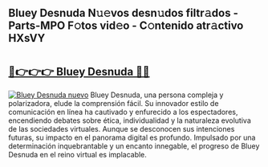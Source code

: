 ## Bluey Desnuda N𝚞𝚎vos desn𝚞dos filtr𝚊dos - Parts-MPO F𝚘tos vid𝚎o - C𝚘ntenido atr𝚊ctivo HXsVY

# <h2><a href="http://mb1uel.tromn.icu/?c=Bluey+Desnuda">🔗👉👉👉 Bluey Desnuda 🔗🔗</a></h2>

[![Bluey Desnuda nuevo](https://i.imgur.com/pEAQMta.gif)](http://mb1uel.tromn.icu/?c=Bluey+Desnuda)
Bluey Desnuda, una persona compleja y polarizadora, elude la comprensión fácil. Su innovador estilo de comunicación en línea ha cautivado y enfurecido a los espectadores, encendiendo debates sobre ética, individualidad y la naturaleza evolutiva de las sociedades virtuales. Aunque se desconocen sus intenciones futuras, su impacto en el panorama digital es profundo. Impulsado por una determinación inquebrantable y un encanto innegable, el progreso de Bluey Desnuda en el reino virtual es implacable.
